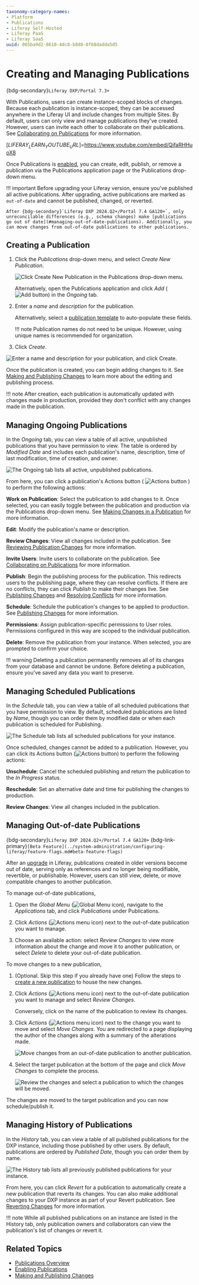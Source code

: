 ```yaml
---
taxonomy-category-names:
- Platform
- Publications
- Liferay Self-Hosted
- Liferay PaaS
- Liferay SaaS
uuid: 065ba9d2-8610-4dc8-b8d8-0f68dadda5d5
---
```


# Creating and Managing Publications

{bdg-secondary}`Liferay DXP/Portal 7.3+`

With Publications, users can create instance-scoped blocks of changes. Because each publication is instance-scoped, they can be accessed anywhere in the Liferay UI and include changes from multiple Sites. By default, users can only view and manage publications they've created. However, users can invite each other to collaborate on their publications. See [Collaborating on Publications](./collaborating-on-publications.md) for more information.

[$LIFERAY_LEARN_YOUTUBE_URL$]=https://www.youtube.com/embed/QifaRHHuoX8

Once Publications is [enabled](./enabling-publications.md), you can create, edit, publish, or remove a publication via the Publications application page or the Publications drop-down menu.

!!! important
    Before upgrading your Liferay version, ensure you've published all active publications. After upgrading, active publications are marked as `out-of-date` and cannot be published, changed, or reverted.

    After {bdg-secondary}`Liferay DXP 2024.Q2+/Portal 7.4 GA120+`, only unreconcilable differences (e.g., schema changes) make [publications go out of date](#managing-out-of-date-publications). Additionally, you can move changes from out-of-date publications to other publications.

<!-- This needs to be adjusted once 2024.Q2 is released -->

## Creating a Publication

1. Click the *Publications* drop-down menu, and select *Create New Publication*.

   ![Click Create New Publication in the Publications drop-down menu.](./creating-and-managing-publications/images/01.png)

   Alternatively, open the Publications application and click *Add* (![Add button](../../../images/icon-add.png)) in the *Ongoing* tab.

1. Enter a *name* and *description* for the publication.

   Alternatively, select a [publication template](./using-publication-templates.md) to auto-populate these fields.

   !!! note
       Publication names do not need to be unique. However, using unique names is recommended for organization.

1. Click *Create*.

![Enter a name and description for your publication, and click Create.](./creating-and-managing-publications/images/02.png)

Once the publication is created, you can begin adding changes to it. See [Making and Publishing Changes](./making-and-publishing-changes.md) to learn more about the editing and publishing process.

!!! note
    After creation, each publication is automatically updated with changes made in production, provided they don't conflict with any changes made in the publication.

## Managing Ongoing Publications

In the *Ongoing* tab, you can view a table of all active, unpublished publications that you have permission to view. The table is ordered by *Modified Date* and includes each publication's name, description, time of last modification, time of creation, and owner.

![The Ongoing tab lists all active, unpublished publications.](./creating-and-managing-publications/images/03.png)

From here, you can click a publication's Actions button ( ![Actions button](../../../images/icon-actions.png) ) to perform the following actions:

**Work on Publication**: Select the publication to add changes to it. Once selected, you can easily toggle between the publication and production via the Publications drop-down menu. See [Making Changes in a Publication](./making-and-publishing-changes.md#making-changes-in-a-publication) for more information.

**Edit**: Modify the publication's name or description.

**Review Changes**: View all changes included in the publication. See [Reviewing Publication Changes](./making-and-publishing-changes.md#reviewing-publication-changes) for more information.

**Invite Users**: Invite users to collaborate on the publication. See [Collaborating on Publications](./collaborating-on-publications.md) for more information.

**Publish**: Begin the publishing process for the publication. This redirects users to the publishing page, where they can resolve conflicts. If there are no conflicts, they can click *Publish* to make their changes live. See [Publishing Changes](./making-and-publishing-changes.md#publishing-changes) and [Resolving Conflicts](./resolving-conflicts.md) for more information.

**Schedule**: Schedule the publication's changes to be applied to production. See [Publishing Changes](./making-and-publishing-changes.md#publishing-changes) for more information.

**Permissions**: Assign publication-specific permissions to User roles. Permissions configured in this way are scoped to the individual publication. <!--TASK: Link to the permissions article once finished.-->

**Delete**: Remove the publication from your instance. When selected, you are prompted to confirm your choice.

!!! warning
    Deleting a publication permanently removes all of its changes from your database and cannot be undone. Before deleting a publication, ensure you've saved any data you want to preserve.

## Managing Scheduled Publications

In the *Schedule* tab, you can view a table of all scheduled publications that you have permission to view. By default, scheduled publications are listed by *Name*, though you can order them by modified date or when each publication is scheduled for Publishing.

![The Schedule tab lists all scheduled publications for your instance.](./creating-and-managing-publications/images/04.png)

Once scheduled, changes cannot be added to a publication. However, you can click its Actions button (![Actions button](../../../images/icon-actions.png)) to perform the following actions:

**Unschedule**: Cancel the scheduled publishing and return the publication to the *In Progress* status.

**Reschedule**: Set an alternative date and time for publishing the changes to production.

**Review Changes**: View all changes included in the publication.

## Managing Out-of-date Publications

{bdg-secondary}`Liferay DXP 2024.Q2+/Portal 7.4 GA120+`
{bdg-link-primary}`[Beta Feature](../system-administration/configuring-liferay/feature-flags.md#beta-feature-flags)`

After an [upgrade](../../../installation-and-upgrades/upgrading-liferay.md) in Liferay, publications created in older versions become out of date, serving only as references and no longer being modifiable, revertible, or publishable. However, users can still view, delete, or move compatible changes to another publication.

To manage out-of-date publications,

1. Open the *Global Menu* (![Global Menu icon](../../../images/icon-applications-menu.png)), navigate to the *Applications* tab, and click *Publications* under Publications.

1. Click *Actions* (![Actions menu icon](../../../images/icon-actions.png)) next to the out-of-date publication you want to manage.

1. Choose an available action: select *Review Changes* to view more information about the change and move it to another publication, or select *Delete* to delete your out-of-date publication.

To move changes to a new publication,

1. (Optional. Skip this step if you already have one) Follow the steps to [create a new publication](#creating-a-publication) to house the new changes.

1. Click *Actions* (![Actions menu icon](../../../images/icon-actions.png)) next to the out-of-date publication you want to manage and select *Review Changes*.

   Conversely, click on the name of the publication to review its changes.

1. Click *Actions* (![Actions menu icon](../../../images/icon-actions.png)) next to the change you want to move and select *Move Changes*. You are redirected to a page displaying the author of the changes along with a summary of the alterations made.

   ![Move changes from an out-of-date publication to another publication.](./creating-and-managing-publications/images/05.png)

1. Select the target publication at the bottom of the page and click *Move Changes* to complete the process.

   ![Review the changes and select a publication to which the changes will be moved.](./creating-and-managing-publications/images/06.png)

The changes are moved to the target publication and you can now schedule/publish it.

## Managing History of Publications

In the *History* tab, you can view a table of all published publications for the DXP instance, including those published by other users. By default, publications are ordered by *Published Date*, though you can order them by name.

![The History tab lists all previously published publications for your instance.](./creating-and-managing-publications/images/07.png)

From here, you can click *Revert* for a publication to automatically create a new publication that reverts its changes. You can also make additional changes to your DXP instance as part of your Revert publication. See [Reverting Changes](./reverting-changes.md) for more information.

!!! note
    While all published publications on an instance are listed in the History tab, only publication owners and collaborators can view the publication's list of changes or revert it.

## Related Topics

- [Publications Overview](../publications.md)
- [Enabling Publications](./enabling-publications.md)
- [Making and Publishing Changes](./making-and-publishing-changes.md)